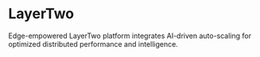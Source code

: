 # LayerTwo
Edge-empowered LayerTwo platform integrates AI-driven auto-scaling for optimized distributed performance and intelligence.
